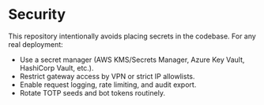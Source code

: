 # Security

This repository intentionally avoids placing secrets in the codebase. For any real deployment:
- Use a secret manager (AWS KMS/Secrets Manager, Azure Key Vault, HashiCorp Vault, etc.).
- Restrict gateway access by VPN or strict IP allowlists.
- Enable request logging, rate limiting, and audit export.
- Rotate TOTP seeds and bot tokens routinely.
